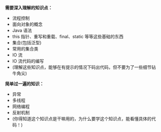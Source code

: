 **需要深入理解的知识点：**

- 流程控制
- 面向对象的概念
- Java 语法
- this 指针、重写和重载、final、static 等等这些基础的东西
- 集合(包括泛型)
- 常用的集合类
- IO 流
- IO 流代码的编写
- (理解这些知识点，能够在有提示的情况下码出代码，但不要为了一些细节钻牛角尖)

**简单过一遍的知识：**

- 异常
- 多线程
- 网络编程
- 反射机制
- (你得知道这个知识点是干嘛用的，为什么要学这个知识点，能看懂具体的代码！)
